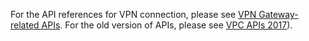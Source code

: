 For the API references for VPN connection, please see [VPN Gateway-related APIs](https://cloud.tencent.com/document/product/215/15755#VPN.E7.BD.91.E5.85.B3.E7.9B.B8.E5.85.B3.E6.8E.A5.E5.8F.A3). For the old version of APIs, please see [VPC APIs 2017](https://cloud.tencent.com/document/product/215/909#5.-vpn-.E7.9B.B8.E5.85.B3.E6.8E.A5.E5.8F.A3)).
